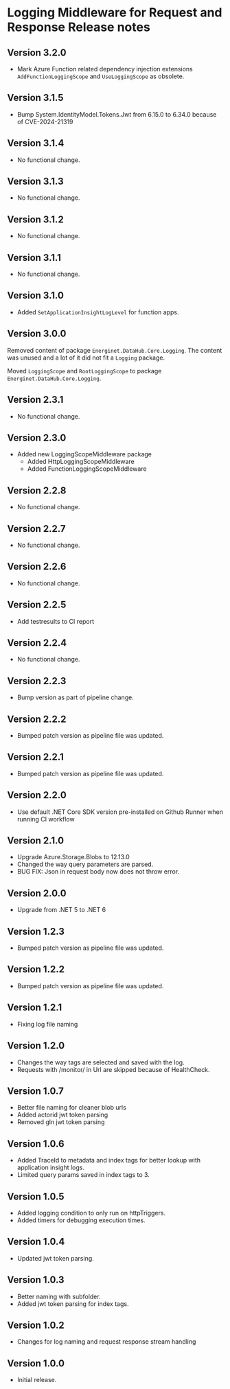 # Logging Middleware for Request and Response Release notes

## Version 3.2.0

- Mark Azure Function related dependency injection extensions `AddFunctionLoggingScope` and `UseLoggingScope` as obsolete.

## Version 3.1.5

- Bump System.IdentityModel.Tokens.Jwt from 6.15.0 to 6.34.0 because of CVE-2024-21319

## Version 3.1.4

- No functional change.

## Version 3.1.3

- No functional change.

## Version 3.1.2

- No functional change.

## Version 3.1.1

- No functional change.

## Version 3.1.0

- Added `SetApplicationInsightLogLevel` for function apps.

## Version 3.0.0

Removed content of package `Energinet.DataHub.Core.Logging`.
The content was unused and a lot of it did not fit a `Logging` package.

Moved `LoggingScope` and `RootLoggingScope` to package `Energinet.DataHub.Core.Logging`.

## Version 2.3.1

- No functional change.

## Version 2.3.0

- Added new LoggingScopeMiddleware package
    - Added HttpLoggingScopeMiddleware
    - Added FunctionLoggingScopeMiddleware

## Version 2.2.8

- No functional change.

## Version 2.2.7

- No functional change.

## Version 2.2.6

- No functional change.

## Version 2.2.5

- Add testresults to CI report

## Version 2.2.4

- No functional change.

## Version 2.2.3

- Bump version as part of pipeline change.

## Version 2.2.2

- Bumped patch version as pipeline file was updated.

## Version 2.2.1

- Bumped patch version as pipeline file was updated.

## Version 2.2.0

- Use default .NET Core SDK version pre-installed on Github Runner when running CI workflow

## Version 2.1.0

- Upgrade Azure.Storage.Blobs to 12.13.0
- Changed the way query parameters are parsed.
- BUG FIX: Json in request body now does not throw error.

## Version 2.0.0

- Upgrade from .NET 5 to .NET 6

## Version 1.2.3

- Bumped patch version as pipeline file was updated.

## Version 1.2.2

- Bumped patch version as pipeline file was updated.

## Version 1.2.1

- Fixing log file naming

## Version 1.2.0

- Changes the way tags are selected and saved with the log.
- Requests with /monitor/ in Url are skipped because of HealthCheck.

## Version 1.0.7

- Better file naming for cleaner blob urls
- Added actorid jwt token parsing
- Removed gln jwt token parsing

## Version 1.0.6

- Added TraceId to metadata and index tags for better lookup with application insight logs.
- Limited query params saved in index tags to 3.

## Version 1.0.5

- Added logging condition to only run on httpTriggers.
- Added timers for debugging execution times.

## Version 1.0.4

- Updated jwt token parsing.

## Version 1.0.3

- Better naming with subfolder.
- Added jwt token parsing for index tags.

## Version 1.0.2

- Changes for log naming and request response stream handling

## Version 1.0.0

- Initial release.
